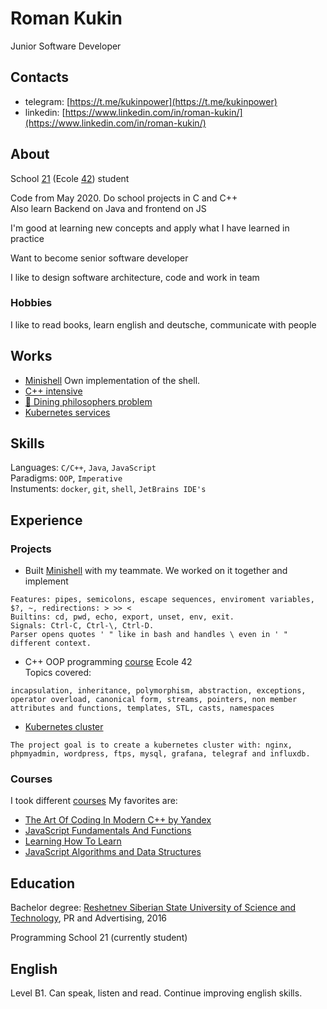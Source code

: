 # Roman Kukin
Junior Software Developer

## Contacts
* telegram: [https://t.me/kukinpower](https://t.me/kukinpower)
* linkedin: [https://www.linkedin.com/in/roman-kukin/](https://www.linkedin.com/in/roman-kukin/)

## About
School [21](https://21-school.ru/) (Ecole [42](https://42.fr/en/)) student  

Code from May 2020. Do school projects in C and C++  
Also learn Backend on Java and frontend on JS  

I'm good at learning new concepts and apply what I have learned in practice

Want to become senior software developer  

I like to design software architecture, code and work in team  

### Hobbies
I like to read books, learn english and deutsche, communicate with people

## Works
* [Minishell](https://github.com/kukinpower/minishell) Own implementation of the shell.
* [C++ intensive](https://github.com/kukinpower/cpp-21)
* [🍝 Dining philosophers problem](https://github.com/kukinpower/philosophers)
* [Kubernetes services](https://github.com/kukinpower/ft_services)

## Skills
Languages: `C/C++`, `Java`, `JavaScript`  
Paradigms: `OOP`, `Imperative`  
Instuments: `docker`, `git`, `shell`, `JetBrains IDE's`

## Experience


### Projects
* Built [Minishell](https://github.com/kukinpower/minishell) with my teammate. We worked on it together and implement  
```
Features: pipes, semicolons, escape sequences, enviroment variables, $?, ~, redirections: > >> < 
Builtins: cd, pwd, echo, export, unset, env, exit.
Signals: Ctrl-C, Ctrl-\, Ctrl-D.
Parser opens quotes ' " like in bash and handles \ even in ' " different context.
```

* C++ OOP programming [course](https://github.com/kukinpower/cpp-21) Ecole 42  
Topics covered:
```
incapsulation, inheritance, polymorphism, abstraction, exceptions, operator overload, canonical form, streams, pointers, non member attributes and functions, templates, STL, casts, namespaces
```

* [Kubernetes cluster](https://github.com/kukinpower/ft_services)
```
The project goal is to create a kubernetes cluster with: nginx, phpmyadmin, wordpress, ftps, mysql, grafana, telegraf and influxdb.
```

### Courses
I took different [courses](https://github.com/kukinpower/certificates)
My favorites are:
* [The Art Of Coding In Modern C++ by Yandex](https://coursera.org/share/758e3ea206b7bbe7213df9227e1faaab)
* [JavaScript Fundamentals And Functions](https://coursera.org/share/228db663af4c27117df1aa4d888c1622)
* [Learning How To Learn](https://coursera.org/share/71b1c43f6a11408f7c66d6b56fed2ce8)
* [JavaScript Algorithms and Data Structures](https://www.freecodecamp.org/certification/kukinpower/javascript-algorithms-and-data-structures)

## Education
Bachelor degree: [Reshetnev Siberian State University of Science and Technology](http://en.sibsau.ru/), PR and Advertising, 2016  

Programming School 21 (currently student)

## English
Level B1. Can speak, listen and read. Continue improving english skills.

